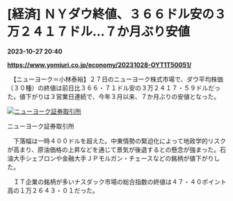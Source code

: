 # [経済] ＮＹダウ終値、３６６ドル安の３万２４１７ドル…７か月ぶり安値

**2023-10-27 20:40**

**https://www.yomiuri.co.jp/economy/20231028-OYT1T50051/**

　【ニューヨーク＝小林泰裕】２７日のニューヨーク株式市場で、ダウ平均株価（３０種）の終値は前日比３６６・７１ドル安の３万２４１７・５９ドルだった。値下がりは３営業日連続で、今年３月以来、７か月ぶりの安値となった。

[![ニューヨーク証券取引所](https://www.yomiuri.co.jp/media/2023/10/20231028-OYT1I50016-1.jpg)](https://www.yomiuri.co.jp/pluralphoto/20231028-OYT1I50016/)

ニューヨーク証券取引所

　下落幅は一時４００ドルを超えた。中東情勢の緊迫化によって地政学的リスクが高まり、原油価格の上昇などを通じて景気が後退するとの懸念が強まった。石油大手シェブロンや金融大手ＪＰモルガン・チェースなどの銘柄が値下がりした。

　ＩＴ企業の銘柄が多いナスダック市場の総合指数の終値は４７・４０ポイント高の１万２６４３・０１だった。